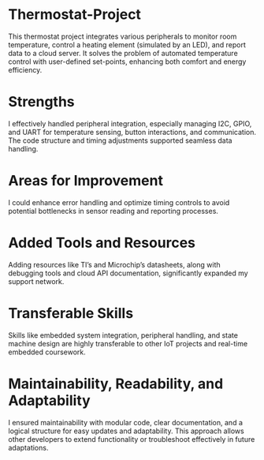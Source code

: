 # Thermostat-Project
This thermostat project integrates various peripherals to monitor room temperature, control a heating element (simulated by an LED), and report data to a cloud server. It solves the problem of automated temperature control with user-defined set-points, enhancing both comfort and energy efficiency.

# Strengths
I effectively handled peripheral integration, especially managing I2C, GPIO, and UART for temperature sensing, button interactions, and communication. The code structure and timing adjustments supported seamless data handling.

# Areas for Improvement
I could enhance error handling and optimize timing controls to avoid potential bottlenecks in sensor reading and reporting processes.

# Added Tools and Resources
Adding resources like TI’s and Microchip’s datasheets, along with debugging tools and cloud API documentation, significantly expanded my support network.

# Transferable Skills
Skills like embedded system integration, peripheral handling, and state machine design are highly transferable to other IoT projects and real-time embedded coursework.

# Maintainability, Readability, and Adaptability
I ensured maintainability with modular code, clear documentation, and a logical structure for easy updates and adaptability. This approach allows other developers to extend functionality or troubleshoot effectively in future adaptations.
